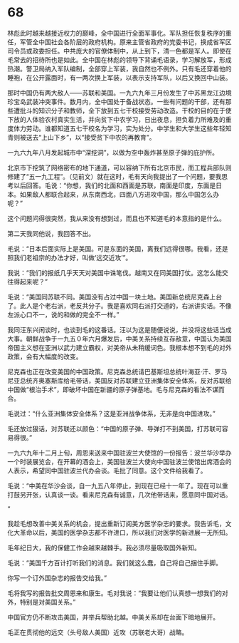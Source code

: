 # 68

林彪此时越来越接近权力的巅峰，全中国进行全面军事化。军队担任恢复秩序的重任，军管全中国社会各阶层的政府机构。原来主管省政府的党委书记，换成省军区司令员或政委担任。中共庞大的官僚体制中，从上到下，清一色都是军人。即使在毛常去的招待所也是如此。全中国在林彪的领导下背诵毛语录，学习解放军，形成热潮。警卫局纳入军队编制，全部穿上军装，我自然也不例外。只有毛还穿着他的睡袍，在公开露面时，有一两次换上军装，以表示支持军队，以后又换回中山装。

那时中国仍有两大敌人——苏联和美国。一九六九年三月份发生了中苏黑龙江边境珍宝岛武装冲突事件。数月内，全中国处于备战状态。一些有问题的干部，还有那些遭批斗的知识分子和教师，全下放到五七干校接受劳动改造。干校的目的在于使下放的人体验农村真实生活，并向贫下中农学习，日出夜息，担负着力所难及的重度体力劳动。谁都知道五七干校名为学习，实为处分。中学生和大学生这些年轻知青则被送去“上山下乡”，以“接受贫下中农的再教育”。

一九六九年八月发起城市中“深挖洞”，以做为空中轰炸甚至原子弹的庇护所。

北京市下挖筑了网络密布的地下通道，可以容纳下所有北京市民，而工程兵部队则修建了“五一九工程”。（见前文）就在这时，毛有天向我提出了一个问题，要我思考以后回答。毛说：“你想，我们的北面和西面是苏联，南面是印度，东面是日本。如果敌人都联合起来，从东南西北，四面八方进攻中国，那么中国怎么办呢？”

这个问题问得很突然，我从来没有想到过，而且也不知道毛的本意指的是什么。

第二天我同他说，我回答不出。

毛说：“日本后面实际上是美国。可是东面的美国，离我们远得很哪。我看，还是照我们老祖宗的办法才好，叫做‘远交近攻’”。

我说：“我们的报纸几乎天天对美国中诛笔伐。越南又在同美国打仗。这怎么能交往得起来呢？”

毛说：“美国同苏联不同。美国没有占过中国一块土地。美国新总统尼克森上台了。此人是个老右派，老反共分子。我是喜欢同右派打交道的，右派讲实话。不像左派心口不一，说的和做的完全不一样。”

我同汪东兴闲谈时，也谈到毛的这番话。汪以为这是随便说说，并没将这些话当成大事。朝鲜战争于一九五０年六月爆发后，中美关系持续互存敌意，中国认为美国帝国主义想在亚洲以武力建立霸权，对美帝从未稍缓词色。我根本想不到毛的对外政策，会有大幅度的改变。

尼克森也正在改变美国的中国政策。尼克森总统请巴基斯坦总统叶海亚·汗、罗马尼亚总统齐奥塞斯库给毛带话，美国反对苏联建立亚洲集体安全体系，反对苏联给中国做“根治手术”，即破坏中国在新疆的原子弹基地。毛与尼克森的看法不谋而合。

毛说过：“什么亚洲集体安全体系？这是亚洲战争体系，无非是向中国进攻。”

毛还放过狠话，对苏联还以颜色：“中国的原子弹、导弹打不到美国，打苏联可容易得很。”

一九六九年十二月上旬，周恩来送来中国驻波兰大使馆的一份报告：波兰华沙举办一个时装展览会，在开幕的酒会上，美国驻波兰大使向中国驻波兰使馆出席酒会的人表示，希望同中国驻波兰代办会谈。毛批了同意。这个文件给我看了。

毛说：“中美在华沙会谈，自一九五八年停止，到现在已经十一年了。现在可以重打鼓另开张，认真谈一谈。看来尼克森有诚意，几次他带话来，愿意同中国对话。

”

我趁毛想改善中美关系的机会，提出重新订阅美方医学杂志的要求。我告诉毛，文化大革命以后，美国的医学杂志都不许进口，所以我们对医学的新进展一无所知。

毛年纪日大，我的保健工作会越来越棘手。我必须尽量吸取国外新知。

毛说：“美国千方百计打听我们的消息。我们就这么蠢，自己将自己捆住手脚。

你写一个订外国杂志的报告交给我。”

毛将我写的报告批交周恩来和康生。毛对我说：“我要让他们认真想一想我们的对外，特别是对美国关系。”

中国官方仍不断攻击美国，并举兵帮助北越。中美关系却在台面下暗地展开。

毛正在贯彻他的远交（头号敌人美国）近攻（苏联老大哥）战略。
